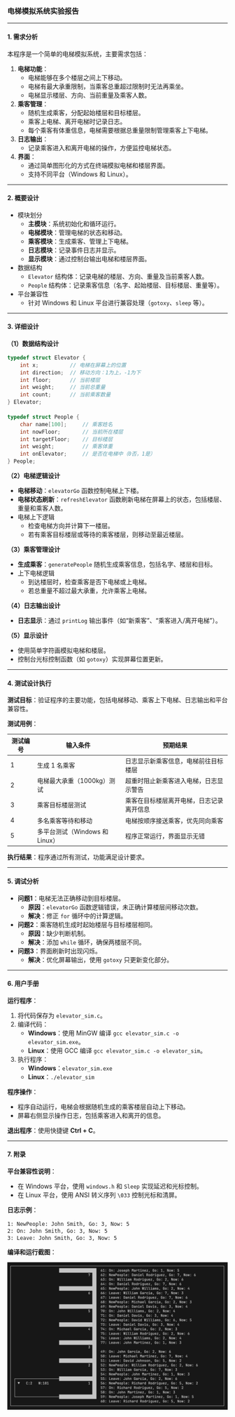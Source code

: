 ### **电梯模拟系统实验报告**

------

#### **1. 需求分析**

本程序是一个简单的电梯模拟系统，主要需求包括：

1. **电梯功能**：
   - 电梯能够在多个楼层之间上下移动。
   - 电梯有最大承重限制，当乘客总重超过限制时无法再乘坐。
   - 电梯显示楼层、方向、当前重量及乘客人数。
2. **乘客管理**：
   - 随机生成乘客，分配起始楼层和目标楼层。
   - 乘客上电梯、离开电梯时记录日志。
   - 每个乘客有体重信息，电梯需要根据总重量限制管理乘客上下电梯。
3. **日志输出**：
   - 记录乘客进入和离开电梯的操作，方便监控电梯状态。
4. **界面**：
   - 通过简单图形化的方式在终端模拟电梯和楼层界面。
   - 支持不同平台（Windows 和 Linux）。

------

#### **2. 概要设计**

- 模块划分
  - **主模块**：系统初始化和循环运行。
  - **电梯模块**：管理电梯的状态和移动。
  - **乘客模块**：生成乘客、管理上下电梯。
  - **日志模块**：记录事件日志并显示。
  - **显示模块**：通过控制台输出电梯和楼层界面。
- 数据结构
  - `Elevator` 结构体：记录电梯的楼层、方向、重量及当前乘客人数。
  - `People` 结构体：记录乘客信息（名字、起始楼层、目标楼层、重量等）。
- 平台兼容性
  - 针对 Windows 和 Linux 平台进行兼容处理（`gotoxy`、`sleep` 等）。

------

#### **3. 详细设计**

**（1）数据结构设计**

```c
typedef struct Elevator {
    int x;          // 电梯在屏幕上的位置
    int direction;  // 移动方向：1为上，-1为下
    int floor;      // 当前楼层
    int weight;     // 当前总重量
    int count;      // 当前乘客数量
} Elevator;

typedef struct People {
    char name[100];     // 乘客姓名
    int nowFloor;       // 当前所在楼层
    int targetFloor;    // 目标楼层
    int weight;         // 乘客体重
    int onElevator;     // 是否在电梯中（0否，1是）
} People;
```

**（2）电梯逻辑设计**

- **电梯移动**：`elevatorGo` 函数控制电梯上下楼。
- **电梯状态刷新**：`refreshElevator` 函数刷新电梯在屏幕上的状态，包括楼层、重量和乘客人数。
- 电梯上下逻辑
  - 检查电梯方向并计算下一楼层。
  - 若有乘客目标楼层或等待的乘客楼层，则移动至最近楼层。

**（3）乘客管理设计**

- **生成乘客**：`generatePeople` 随机生成乘客信息，包括名字、楼层和目标。
- 上下电梯逻辑
  - 到达楼层时，检查乘客是否下电梯或上电梯。
  - 若总重量不超过最大承重，允许乘客上电梯。

**（4）日志输出设计**

- **日志显示**：通过 `printLog` 输出事件（如“新乘客”、“乘客进入/离开电梯”）。

**（5）显示设计**

- 使用简单字符画模拟电梯和楼层。
- 控制台光标控制函数（如 `gotoxy`）实现屏幕位置更新。

------

#### **4. 测试设计执行**

**测试目标**：验证程序的主要功能，包括电梯移动、乘客上下电梯、日志输出和平台兼容性。

**测试用例**：

| 测试编号 | 输入条件                       | 预期结果                                 |
| -------- | ------------------------------ | ---------------------------------------- |
| 1        | 生成 1 名乘客                  | 日志显示新乘客信息，电梯前往目标楼层     |
| 2        | 电梯最大承重（1000kg）测试     | 超重时阻止新乘客进入电梯，日志显示警告   |
| 3        | 乘客目标楼层测试               | 乘客在目标楼层离开电梯，日志记录离开信息 |
| 4        | 多名乘客等待和移动             | 电梯按顺序接送乘客，优先同向乘客         |
| 5        | 多平台测试（Windows 和 Linux） | 程序正常运行，界面显示无错               |

**执行结果**：程序通过所有测试，功能满足设计要求。

------

#### **5. 调试分析**

- **问题1**：电梯无法正确移动到目标楼层。
  - **原因**：`elevatorGo` 函数逻辑错误，未正确计算楼层间移动次数。
  - **解决**：修正 `for` 循环中的计算逻辑。
- **问题2**：乘客随机生成时起始楼层与目标楼层相同。
  - **原因**：缺少判断机制。
  - **解决**：添加 `while` 循环，确保两楼层不同。
- **问题3**：界面刷新时出现闪烁。
  - **解决**：优化屏幕输出，使用 `gotoxy` 只更新变化部分。

------

#### **6. 用户手册**

**运行程序**：

1. 将代码保存为 `elevator_sim.c`。
2. 编译代码：
   - **Windows**：使用 MinGW 编译 `gcc elevator_sim.c -o elevator_sim.exe`。
   - **Linux**：使用 GCC 编译 `gcc elevator_sim.c -o elevator_sim`。
3. 执行程序：
   - **Windows**：`elevator_sim.exe`
   - **Linux**：`./elevator_sim`

**程序操作**：

- 程序自动运行，电梯会根据随机生成的乘客楼层自动上下移动。
- 屏幕右侧显示操作日志，包括乘客进入和离开的信息。

**退出程序**：使用快捷键 **Ctrl + C**。

------

#### **7. 附录**

**平台兼容性说明**：

- 在 Windows 平台，使用 `windows.h` 和 `Sleep` 实现延迟和光标控制。
- 在 Linux 平台，使用 ANSI 转义序列 `\033` 控制光标和清屏。

**日志示例**：

```
1: NewPeople: John Smith, Go: 3, Now: 5
2: On: John Smith, Go: 3, Now: 5
3: Leave: John Smith, Go: 3, Now: 5
```

**编译和运行截图**： 

![image-20241211012913959](../static/电梯模拟系统实验报告/image-20241211012913959.png)
